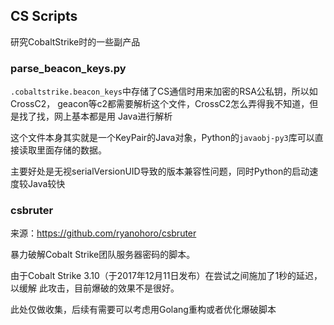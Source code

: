 ## CS Scripts

研究CobaltStrike时的一些副产品

### parse_beacon_keys.py

`.cobaltstrike.beacon_keys`中存储了CS通信时用来加密的RSA公私钥，所以如CrossC2，
geacon等c2都需要解析这个文件，CrossC2怎么弄得我不知道，但是找了找，网上基本都是用
Java进行解析

这个文件本身其实就是一个KeyPair的Java对象，Python的`javaobj-py3`库可以直接读取里面存储的数据。

主要好处是无视serialVersionUID导致的版本兼容性问题，同时Python的启动速度较Java较快

### csbruter

来源：https://github.com/ryanohoro/csbruter

暴力破解Cobalt Strike团队服务器密码的脚本。

由于Cobalt Strike 3.10（于2017年12月11日发布）在尝试之间施加了1秒的延迟，以缓解
此攻击，目前爆破的效果不是很好。

此处仅做收集，后续有需要可以考虑用Golang重构或者优化爆破脚本
